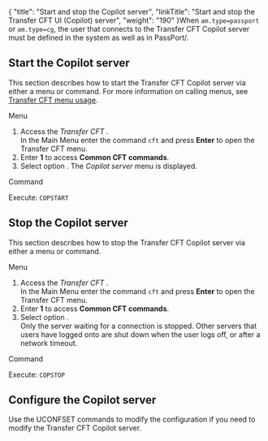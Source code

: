 {
    "title": "Start and stop the Copilot server",
    "linkTitle": "Start and stop the Transfer CFT UI &#40;Copilot&#41; server",
    "weight": "190"
}When `am.type=passport` or `am.type=cg`, the user that connects to the Transfer CFT Copilot server must be defined in the system as well as in PassPort/.

## Start the Copilot server

This section describes how to start the Transfer CFT Copilot server via either a menu or command. For more information on calling menus, see <a href="../#Transfer" class="MCXref xref">Transfer CFT menu usage</a>.

Menu

1. Access the *Transfer CFT* .  
    In the Main Menu enter the command `cft` and press **Enter** to open the Transfer CFT menu.
1. Enter **1** to access **Common CFT commands**.
1. Select option . The *Copilot server* menu is displayed.  

Command

Execute: `COPSTART `

## Stop the Copilot server

This section describes how to stop the Transfer CFT Copilot server via either a menu or command.

Menu

1. Access the *Transfer CFT* .  
    In the Main Menu enter the command `cft` and press **Enter** to open the Transfer CFT menu.
1. Enter **1** to access **Common CFT commands**.
1. Select option .  
    Only the server waiting for a connection is stopped. Other servers that users have logged onto are shut down when the user logs off, or after a network timeout.

Command

Execute: `COPSTOP `

## Configure the Copilot server

Use the UCONFSET commands to modify the configuration if you need to modify the Transfer CFT Copilot server.
